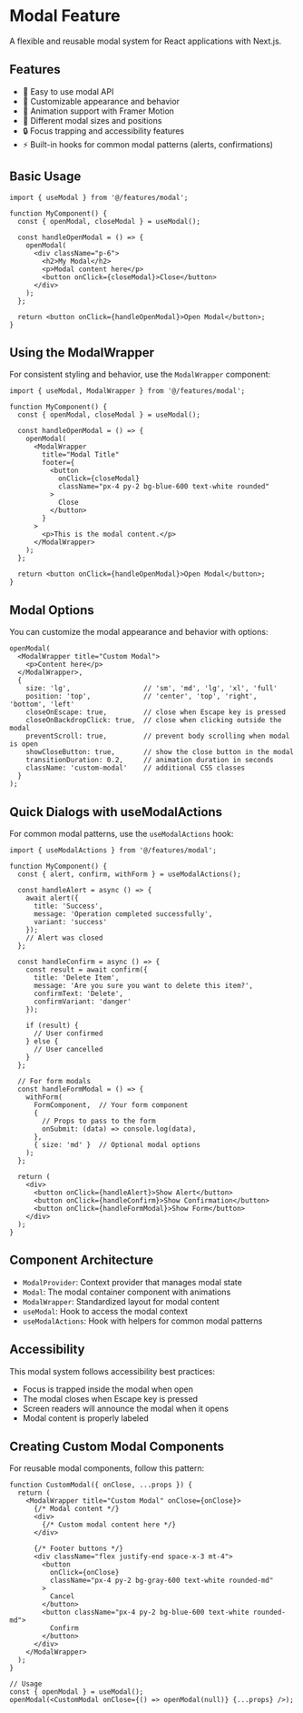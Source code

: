 # Modal Feature

A flexible and reusable modal system for React applications with Next.js.

## Features

- 🚀 Easy to use modal API
- 🎨 Customizable appearance and behavior
- 🔄 Animation support with Framer Motion
- 📏 Different modal sizes and positions
- 🔒 Focus trapping and accessibility features
- ⚡ Built-in hooks for common modal patterns (alerts, confirmations)

## Basic Usage

```tsx
import { useModal } from '@/features/modal';

function MyComponent() {
  const { openModal, closeModal } = useModal();

  const handleOpenModal = () => {
    openModal(
      <div className="p-6">
        <h2>My Modal</h2>
        <p>Modal content here</p>
        <button onClick={closeModal}>Close</button>
      </div>
    );
  };

  return <button onClick={handleOpenModal}>Open Modal</button>;
}
```

## Using the ModalWrapper

For consistent styling and behavior, use the `ModalWrapper` component:

```tsx
import { useModal, ModalWrapper } from '@/features/modal';

function MyComponent() {
  const { openModal, closeModal } = useModal();

  const handleOpenModal = () => {
    openModal(
      <ModalWrapper
        title="Modal Title"
        footer={
          <button 
            onClick={closeModal}
            className="px-4 py-2 bg-blue-600 text-white rounded"
          >
            Close
          </button>
        }
      >
        <p>This is the modal content.</p>
      </ModalWrapper>
    );
  };

  return <button onClick={handleOpenModal}>Open Modal</button>;
}
```

## Modal Options

You can customize the modal appearance and behavior with options:

```tsx
openModal(
  <ModalWrapper title="Custom Modal">
    <p>Content here</p>
  </ModalWrapper>,
  {
    size: 'lg',                  // 'sm', 'md', 'lg', 'xl', 'full'
    position: 'top',             // 'center', 'top', 'right', 'bottom', 'left'
    closeOnEscape: true,         // close when Escape key is pressed
    closeOnBackdropClick: true,  // close when clicking outside the modal
    preventScroll: true,         // prevent body scrolling when modal is open
    showCloseButton: true,       // show the close button in the modal
    transitionDuration: 0.2,     // animation duration in seconds
    className: 'custom-modal'    // additional CSS classes
  }
);
```

## Quick Dialogs with useModalActions

For common modal patterns, use the `useModalActions` hook:

```tsx
import { useModalActions } from '@/features/modal';

function MyComponent() {
  const { alert, confirm, withForm } = useModalActions();

  const handleAlert = async () => {
    await alert({
      title: 'Success',
      message: 'Operation completed successfully',
      variant: 'success'
    });
    // Alert was closed
  };

  const handleConfirm = async () => {
    const result = await confirm({
      title: 'Delete Item',
      message: 'Are you sure you want to delete this item?',
      confirmText: 'Delete',
      confirmVariant: 'danger'
    });

    if (result) {
      // User confirmed
    } else {
      // User cancelled
    }
  };

  // For form modals
  const handleFormModal = () => {
    withForm(
      FormComponent,  // Your form component
      {
        // Props to pass to the form
        onSubmit: (data) => console.log(data),
      },
      { size: 'md' }  // Optional modal options
    );
  };

  return (
    <div>
      <button onClick={handleAlert}>Show Alert</button>
      <button onClick={handleConfirm}>Show Confirmation</button>
      <button onClick={handleFormModal}>Show Form</button>
    </div>
  );
}
```

## Component Architecture

- `ModalProvider`: Context provider that manages modal state
- `Modal`: The modal container component with animations
- `ModalWrapper`: Standardized layout for modal content
- `useModal`: Hook to access the modal context
- `useModalActions`: Hook with helpers for common modal patterns

## Accessibility

This modal system follows accessibility best practices:

- Focus is trapped inside the modal when open
- The modal closes when Escape key is pressed
- Screen readers will announce the modal when it opens
- Modal content is properly labeled

## Creating Custom Modal Components

For reusable modal components, follow this pattern:

```tsx
function CustomModal({ onClose, ...props }) {
  return (
    <ModalWrapper title="Custom Modal" onClose={onClose}>
      {/* Modal content */}
      <div>
        {/* Custom modal content here */}
      </div>
      
      {/* Footer buttons */}
      <div className="flex justify-end space-x-3 mt-4">
        <button 
          onClick={onClose}
          className="px-4 py-2 bg-gray-600 text-white rounded-md"
        >
          Cancel
        </button>
        <button className="px-4 py-2 bg-blue-600 text-white rounded-md">
          Confirm
        </button>
      </div>
    </ModalWrapper>
  );
}

// Usage
const { openModal } = useModal();
openModal(<CustomModal onClose={() => openModal(null)} {...props} />);
``` 